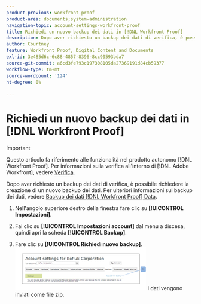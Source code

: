 ```yaml
---
product-previous: workfront-proof
product-area: documents;system-administration
navigation-topic: account-settings-workfront-proof
title: Richiedi un nuovo backup dei dati in [!DNL Workfront Proof]
description: Dopo aver richiesto un backup dei dati di verifica, è possibile richiedere la creazione di un nuovo backup dei dati. Per ulteriori informazioni sui backup dei dati, vedere Eseguire il backup dei dati [!DNL Workfront Proof] .
author: Courtney
feature: Workfront Proof, Digital Content and Documents
exl-id: 3e485d6c-6c88-4857-8396-8cc90593bda7
source-git-commit: a6cd3fe793c197308105da27369191d84cb59377
workflow-type: tm+mt
source-wordcount: '124'
ht-degree: 0%

---
```


# Richiedi un nuovo backup dei dati in [!DNL Workfront Proof]

>[!IMPORTANT]
>
>Questo articolo fa riferimento alle funzionalità nel prodotto autonomo [!DNL Workfront Proof]. Per informazioni sulla verifica all&#39;interno di [!DNL Adobe Workfront], vedere [Verifica](../../../review-and-approve-work/proofing/proofing.md).

Dopo aver richiesto un backup dei dati di verifica, è possibile richiedere la creazione di un nuovo backup dei dati. Per ulteriori informazioni sui backup dei dati, vedere [Backup dei dati [!DNL Workfront Proof] Data](../../../workfront-proof/wp-work-proofsfiles/organize-your-work/back-up-data.md).

1. Nell&#39;angolo superiore destro della finestra fare clic su **[!UICONTROL Impostazioni]**.
1. Fai clic su **[!UICONTROL Impostazioni account]** dal menu a discesa, quindi apri la scheda **[!UICONTROL Backup]**.

1. Fare clic su **[!UICONTROL Richiedi nuovo backup]**.
   ![Nuovo_backup.png](assets/new-backup-350x115.png)
I dati vengono inviati come file zip.
